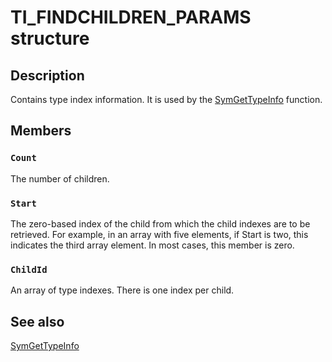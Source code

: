 # TI_FINDCHILDREN_PARAMS structure

## Description

Contains type index information. It is used by the
[SymGetTypeInfo](https://learn.microsoft.com/windows/desktop/api/dbghelp/nf-dbghelp-symgettypeinfo) function.

## Members

### `Count`

The number of children.

### `Start`

The zero-based index of the child from which the child indexes are to be retrieved. For example, in an array with five elements, if Start is two, this indicates the third array element. In most cases, this member is zero.

### `ChildId`

An array of type indexes. There is one index per child.

## See also

[SymGetTypeInfo](https://learn.microsoft.com/windows/desktop/api/dbghelp/nf-dbghelp-symgettypeinfo)